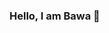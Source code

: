 ### Hello, I am Bawa 👋

<!--
**bawumbila/bawumbila** is a ✨ _special_ ✨ repository because its `README.md` (this file) appears on your GitHub profile.

Here are some ideas to get you started:

- 🔭 I’m currently working on WAVe Music App
- 🌱 I’m currently learning React
- 👯 I’m looking to collaborate on Projects
- 🤔 I’m looking for help with Python
- 💬 Ask me about Cars
- 📫 How to reach me: www.linkedin.com/in/awumbila
- 😄 Pronouns: He/His
- ⚡ Fun fact: I like anything that has to do with Cars.
-->

